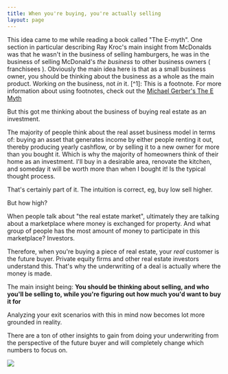 ```yaml
---
title: When you're buying, you're actually selling
layout: page
---
```


This idea came to me while reading a book called "The E-myth". One section in particular describing Ray Kroc's main insight from McDonalds was that he wasn't in the business of selling hamburgers, he was in the business of selling McDonald's *the business* to other business owners ( franchisees ). Obviously the main idea here is that as a small business owner, you should be thinking about the business as a whole as the main product. Working *on* the business, not *in* it. [^1]: This is a footnote. For more information about using footnotes, check out the [Michael Gerber's The E Myth](https://www.amazon.com/Myth-Revisited-Small-Businesses-About/dp/0887307280)

But this got me thinking about the business of buying real estate as an investment. 

The majority of people think about the real asset business model in terms of: buying an asset that generates income by either people renting it out, thereby producing yearly cashflow, or by selling it to a new owner for more than you bought it. Which is why the majority of homeowners think of their home as an investment. I'll buy in a desirable area, renovate the kitchen, and someday it will be worth more than when I bought it! Is the typical thought process.  

That's certainly part of it. The intuition is correct, eg, buy low sell higher. 

But how high? 

When people talk about "the real estate market", ultimately they are talking about a marketplace where money is exchanged for property. And what group of people has the most amount of money to participate in this marketplace? Investors. 

Therefore, when you're buying a piece of real estate, your *real* customer is the future buyer. Private equity firms and other real estate investors understand this. That's why the underwriting of a deal is actually where the money is made. 

The main insight being: **You should be thinking about selling, and who you'll be selling to, while you're figuring out how much you'd want to buy it for**

Analyzing your exit scenarios with this in mind now becomes lot more grounded in reality. 

There are a ton of other insights to gain from doing your underwriting from the perspective of the future buyer and will completely change which numbers to focus on. 

<img src="{{ site.baseurl }}/assets/thebull.jpeg"/>